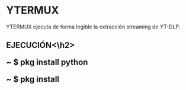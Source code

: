 # YTERMUX
YTERMUX ejecuta de forma legible la extracción streaming de YT-DLP.

<h2>EJECUCIÓN<\h2>
<p>~ $ pkg install python</p>
<p>~ $ pkg install </p>
